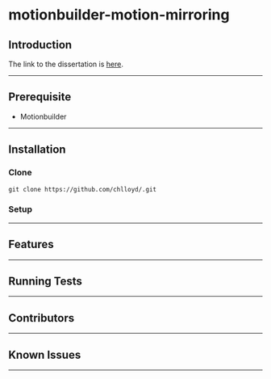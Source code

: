 # motionbuilder-motion-mirroring

## Introduction
The link to the dissertation is [here](url). 

---

## Prerequisite
 - Motionbuilder

---

## Installation
### Clone

`git clone https://github.com/chlloyd/.git`

### Setup

---

## Features

---

## Running Tests

---

## Contributors

---

## Known Issues

---